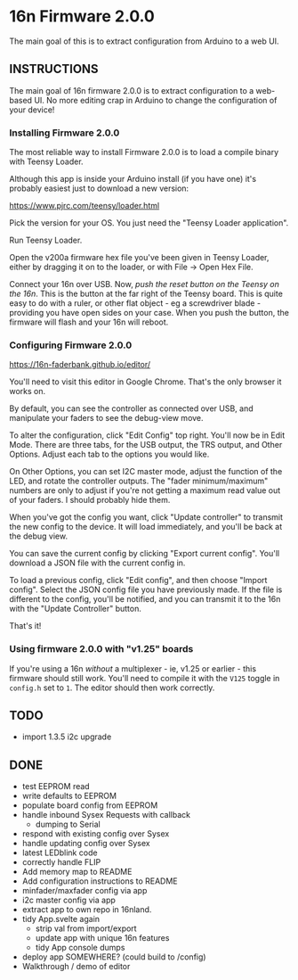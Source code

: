 # 16n Firmware 2.0.0

The main goal of this is to extract configuration from Arduino to a web UI.


## INSTRUCTIONS

The main goal of 16n firmware 2.0.0 is to extract configuration to a web-based UI. No more editing crap in Arduino to change the configuration of your device!

### Installing Firmware 2.0.0

The most reliable way to install Firmware 2.0.0 is to load a compile binary with Teensy Loader.

Although this app is inside your Arduino install (if you have one) it's probably easiest just to download a new version:

https://www.pjrc.com/teensy/loader.html

Pick the version for your OS. You just need the "Teensy Loader application".

Run Teensy Loader. 

Open the v200a firmware hex file you've been given in Teensy Loader, either by dragging it on to the loader, or with File -> Open Hex File.

Connect your 16n over USB. Now, _push the reset button on the Teensy on the 16n_. This is the button at the far right of the Teensy board. This is quite easy to do with a ruler, or other flat object - eg a screwdriver blade - providing you have open sides on your case. When you push the button, the firmware will flash and your 16n will reboot.

### Configuring Firmware 2.0.0

https://16n-faderbank.github.io/editor/

You'll need to visit this editor in Google Chrome. That's the only browser it works on.

By default, you can see the controller as connected over USB, and manipulate your faders to see the debug-view move.

To alter the configuration, click "Edit Config" top right. You'll now be in Edit Mode. There are three tabs, for the USB output, the TRS output, and Other Options. Adjust each tab to the options you would like.

On Other Options, you can set I2C master mode, adjust the function of the LED, and rotate the controller outputs. The "fader minimum/maximum" numbers are only to adjust if you're not getting a maximum read value out of your faders. I should probably hide them.

When you've got the config you want, click "Update controller" to transmit the new config to the device. It will load immediately, and you'll be back at the debug view.

You can save the current config by clicking "Export current config". You'll download a JSON file with the current config in.

To load a previous config, click "Edit config", and then choose "Import config". Select the JSON config file you have previously made. If the file is different to the config, you'll be notified, and you can transmit it to the 16n with the "Update Controller" button.

That's it!

### Using firmware 2.0.0 with "v1.25" boards

If you're using a 16n _without_ a multiplexer - ie, v1.25 or earlier - this firmware should still work. You'll need to compile it with the `V125` toggle in `config.h` set to `1`. The editor should then work correctly.

## TODO

* import 1.3.5 i2c upgrade

## DONE

* test EEPROM read
* write defaults to EEPROM
* populate board config from EEPROM
* handle inbound Sysex Requests with callback
  * dumping to Serial
* respond with existing config over Sysex
* handle updating config over Sysex
* latest LEDblink code
* correctly handle FLIP
* Add memory map to README
* Add configuration instructions to README
* minfader/maxfader config via app
* i2c master config via app
* extract app to own repo in 16nland.
* tidy App.svelte again
  * strip val from import/export
  * update app with unique 16n features
  * tidy App console dumps
* deploy app SOMEWHERE? (could build to /config)
* Walkthrough / demo of editor
